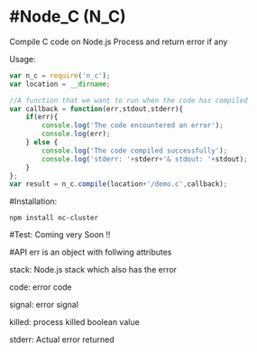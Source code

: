 #Node_C (N_C)
==

Compile C code on Node.js Process and return error if any

Usage:

```JavaScript
var n_c = require('n_c');
var location = __dirname;

//A function that we want to run when the code has compiled
var callback = function(err,stdout,stderr){ 
	if(err){
		console.log('The code encountered an error');
		console.log(err); 
	} else {
		console.log('The code compiled successfully');
		console.log('stderr: '+stderr+'& stdout: '+stdout);
	}
};
var result = n_c.compile(location+'/demo.c',callback);
```


#Installation:

```
npm install nc-cluster
```

#Test:
Coming very Soon !!

#API
err is an object with follwing attributes 

stack: Node.js stack which also has the error

code: error code

signal: error signal

killed: process killed boolean value 

stderr: Actual error returned

